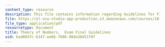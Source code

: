 ```yaml
---
content_type: resource
description: This file contains information regarding Guidelines for Final exam .
file: https://ol-ocw-studio-app-production.s3.amazonaws.com/courses/18-781-theory-of-numbers-spring-2012/bad003fcb147ee6b768698da38d51f0f_MIT18_781S12_guidelinFinal.pdf
file_type: application/pdf
resourcetype: Document
title: Theory of Numbers,  Exam Final Guidelines
uid: bad003fc-b147-ee6b-7686-98da38d51f0f
---
```

